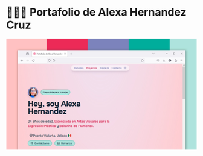 # 👨🏻‍💻 Portafolio de Alexa Hernandez Cruz

<div align="center">
<a href="https://porfolio.dev/">
<img src="./public/portafolio-alexa.webp">
</a>
<p></p>